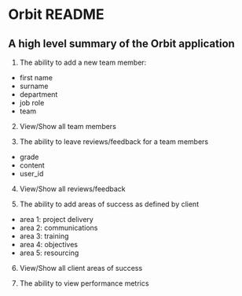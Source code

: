# Orbit README

## A high level summary of the Orbit application

1. The ability to add a new team member:
  - first name
  - surname
  - department
  - job role
  - team

2. View/Show all team members

3. The ability to leave reviews/feedback for a team members
  - grade
  - content
  - user_id

4. View/Show all reviews/feedback

5. The ability to add areas of success as defined by client
  - area 1: project delivery
  - area 2: communications
  - area 3: training
  - area 4: objectives
  - area 5: resourcing

6. View/Show all client areas of success

7. The ability to view performance metrics
